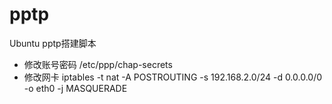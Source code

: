# pptp
Ubuntu pptp搭建脚本
* 修改账号密码 /etc/ppp/chap-secrets
* 修改网卡 iptables -t nat -A POSTROUTING -s 192.168.2.0/24 -d 0.0.0.0/0 -o eth0 -j MASQUERADE
